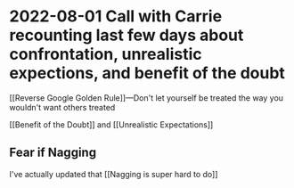 # 2022-08-01 Call with Carrie recounting last few days about confrontation, unrealistic expections, and benefit of the doubt
[[Reverse Google Golden Rule]]—Don't let yourself be treated the way you wouldn't want others treated

[[Benefit of the Doubt]] and [[Unrealistic Expectations]]

## Fear if Nagging
I've actually updated that [[Nagging is super hard to do]]